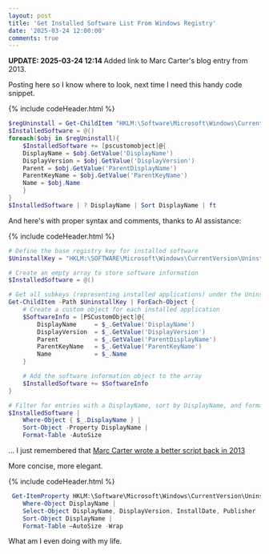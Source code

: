```yaml
---
layout: post
title: 'Get Installed Software List From Windows Registry'
date: '2025-03-24 12:00:00'
comments: true
---
```


<div class="alert alert-info">
<strong>UPDATE: 2025-03-24 12:14 </strong>
Added link to Marc Carter's blog entry from 2013.
</div>


Posting here so I know where to look, next time I need this handy code snippet. 

{% include codeHeader.html %}
```powershell
$regUninstall = Get-ChildItem "HKLM:\Software\Microsoft\Windows\CurrentVersion\Uninstall" 
$InstalledSoftware = @()
foreach($obj in $regUninstall){
    $InstalledSoftware += [pscustomobject]@{
	DisplayName = $obj.GetValue('DisplayName')
	DisplayVersion = $obj.GetValue('DisplayVersion')
	Parent = $obj.GetValue('ParentDisplayName')
	ParentKeyName = $obj.GetValue('ParentKeyName')
	Name = $obj.Name
    }
} 
$InstalledSoftware | ? DisplayName | Sort DisplayName | ft
```

And here's with proper syntax and comments, thanks to AI assistance:

{% include codeHeader.html %}
```powershell
# Define the base registry key for installed software
$UninstallKey = "HKLM:\SOFTWARE\Microsoft\Windows\CurrentVersion\Uninstall"

# Create an empty array to store software information
$InstalledSoftware = @()

# Get all subkeys (representing installed applications) under the Uninstall key
Get-ChildItem -Path $UninstallKey | ForEach-Object {
    # Create a custom object for each installed application
    $SoftwareInfo = [PSCustomObject]@{
        DisplayName     = $_.GetValue('DisplayName')
        DisplayVersion  = $_.GetValue('DisplayVersion')
        Parent          = $_.GetValue('ParentDisplayName')
        ParentKeyName   = $_.GetValue('ParentKeyName')
        Name            = $_.Name 
    }

    # Add the software information object to the array
    $InstalledSoftware += $SoftwareInfo
}

# Filter for entries with a DisplayName, sort by DisplayName, and format as a table
$InstalledSoftware | 
    Where-Object { $_.DisplayName } | 
    Sort-Object -Property DisplayName | 
    Format-Table -AutoSize
```

... I just remembered that [Marc Carter wrote a better script back in 2013](https://devblogs.microsoft.com/scripting/use-powershell-to-find-installed-software/)

More concise, more elegant. 

{% include codeHeader.html %}
```powershell
 Get-ItemProperty HKLM:\Software\Microsoft\Windows\CurrentVersion\Uninstall\* | 
 	Where-Object DisplayName | 
	Select-Object DisplayName, DisplayVersion, InstallDate, Publisher | 
	Sort-Object DisplayName | 
	Format-Table –AutoSize -Wrap
```

What am I even doing with my life. 
